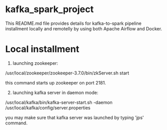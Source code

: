 # kafka_spark_project
This README.md file provides details for kafka-to-spark pipeline installment locally and remotelly by using both Apache Airflow and Docker.

# Local installment

1) launching zookeeper:

/usr/local/zookeeper/zookeeper-3.7.0/bin/zkServer.sh start

this command starts up zookeeper on port 2181.

2) launching kafka server in daemon mode:

/usr/local/kafka/bin/kafka-server-start.sh -daemon /usr/local/kafka/config/server.properties

you may make sure that kafka server was launched by typing 'jps' command.

